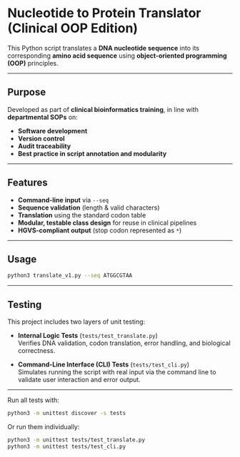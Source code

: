 # Nucleotide to Protein Translator (**Clinical OOP Edition**)

This Python script translates a **DNA nucleotide sequence** into its corresponding **amino acid sequence** using **object-oriented programming (OOP)** principles.

---

## **Purpose**

Developed as part of **clinical bioinformatics training**, in line with **departmental SOPs** on:

- **Software development**
- **Version control**
- **Audit traceability**
- **Best practice in script annotation and modularity**

---

## **Features**

- **Command-line input** via `--seq`
- **Sequence validation** (length & valid characters)
- **Translation** using the standard codon table
- **Modular, testable class design** for reuse in clinical pipelines
- **HGVS-compliant output** (stop codon represented as `*`)

---

## **Usage**

```bash
python3 translate_v1.py --seq ATGGCGTAA
```

---

## Testing

This project includes two layers of unit testing:

- **Internal Logic Tests** (`tests/test_translate.py`)  
  Verifies DNA validation, codon translation, error handling, and biological correctness.

- **Command-Line Interface (CLI) Tests** (`tests/test_cli.py`)  
  Simulates running the script with real input via the command line to validate user interaction and error output.

---

Run all tests with:

```bash
python3 -m unittest discover -s tests
```

Or run them individually:

```bash
python3 -m unittest tests/test_translate.py
python3 -m unittest tests/test_cli.py
```
